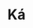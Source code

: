 ---
title: Ká
place: Las Vegas
description: ¡Ingresa al imperio de KÀ! Una aventura épica de amor y conflicto.
poster: poster/poster_ka.avif
---